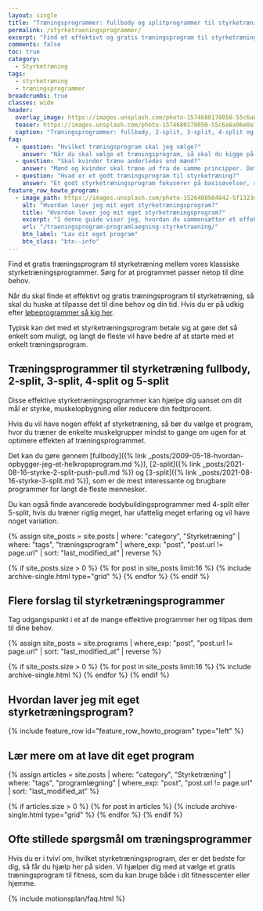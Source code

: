 ```yaml
---
layout: single
title: "Træningsprogrammer: fullbody og splitprogrammer til styrketræning"
permalink: /styrketraeningsprogrammer/
excerpt: "Find et effektivt og gratis træningsprogram til styrketræning, der passer perfekt til dine behov. Få dit eget program. Vi har både klassiske styrketræningsprogrammer, fx fullbody, splitprogrammer, 2-splitprogram og 3-splitprogram."
comments: false
toc: true
category:
  - Styrketræning
tags:
  - styrketræning
  - træningsprogrammer
breadcrumbs: true
classes: wide
header:
  overlay_image: https://images.unsplash.com/photo-1574680178050-55c6a6a96e0a?ixlib=rb-1.2.1&ixid=eyJhcHBfaWQiOjEyMDd9&auto=format&fit=crop&h=630&w=1200&q=60
  teaser: https://images.unsplash.com/photo-1574680178050-55c6a6a96e0a?ixlib=rb-1.2.1&ixid=eyJhcHBfaWQiOjEyMDd9&auto=format&fit=crop&h=300&w=400&q=10
  caption: "Træningsprogrammer: fullbody, 2-split, 3-split, 4-split og 5-split styrketræning"
faq:
  - question: "Hvilket træningsprogram skal jeg vælge?"
    answer: "Når du skal vælge et træningsprogram, så skal du kigge på dit mål og den tid du har til rådighed. Uanset om du gerne vil forøge din styrke, opbygge muskler eller begge dele, så viser forskningen at det er en god ide at træne alle musklerne i kroppen mindst 2 gange om ugen. Jeg har skrevet en guide til, [hvordan du vælger det rigtige træningsprogram](/vaelg-traeningsprogram/), som du kan lade dig inspirere af."
  - question: "Skal kvinder træne anderledes end mænd?"
    answer: "Mænd og kvinder skal træne ud fra de samme principper. Det afgørende i valget af træningsprogram er, at du tilpasser det din målsætning, dine forudsætninger og din kropsbygning. Både kvinder og mænd kan altså sagtens tage udgangspunkt i et af de effektive træningsprogrammer på denne side."
  - question: "Hvad er et godt træningsprogram til styrketræning?"
    answer: "Et godt styrketræningsprogram fokuserer på basisøvelser, som udføres med god bevægelseskvalitet og tilpas hårdt i forhold til dine mål. De fleste vil få mere ud af at træne med 1-3 gentagelser i overskud end til failure. En ugentlige volumen 6-20 sæt for den enkelte muskelgruppe vil være passende. De bedste træningsprogrammer har også en plan for, hvordan man fra uge til uge kan lave [progression og progressivt overload](/progressionsmodeller-progressivt-overload/)."
feature_row_howto_program:
  - image_path: https://images.unsplash.com/photo-1526408984842-5f1323d42469?ixlib=rb-1.2.1&ixid=eyJhcHBfaWQiOjEyMDd9&auto=format&fit=crop&h=300&w=400&q=10
    alt: "Hvordan laver jeg mit eget styrketræningsprogram?"
    title: "Hvordan laver jeg mit eget styrketræningsprogram?"
    excerpt: "I denne guide viser jeg, hvordan du sammensætter et effektivt styrketræningsprogram. Jeg gennemgår de grundlæggende træningsprincipper, så du kan skabe et program, der er skræddersyet til dine mål og behov."
    url: "/traeningsprogram-programlaegning-styrketraening/"
    btn_label: "Lav dit eget program"
    btn_class: "btn--info"
---
```


Find et gratis træningsprogram til styrketræning mellem vores klassiske styrketræningsprogrammer. Sørg for at programmet passer netop til dine behov.

Når du skal finde et effektivt og gratis træningsprogram til styrketræning, så skal du huske at tilpasse det til dine behov og din tid. Hvis du er på udkig efter [løbeprogrammer så kig her](/loebesiden/).

Typisk kan det med et styrketræningsprogram betale sig at gøre det så enkelt som muligt, og langt de fleste vil have bedre af at starte med et enkelt træningsprogram.

## Træningsprogrammer til styrketræning fullbody, 2-split, 3-split, 4-split og 5-split

Disse effektive styrketræningsprogrammer kan hjælpe dig uanset om dit mål er styrke, muskelopbygning eller reducere din fedtprocent.

Hvis du vil have nogen effekt af styrketræning, så bør du vælge et program, hvor du træner de enkelte muskelgrupper mindst to gange om ugen for at optimere effekten af træningsprogrammet.

Det kan du gøre gennem [fullbody]({% link _posts/2009-05-18-hvordan-opbygger-jeg-et-helkropsprogram.md %}), [2-split]({% link _posts/2021-08-16-styrke-2-split-push-pull.md %}) og [3-split]({% link _posts/2021-08-16-styrke-3-split.md %}), som er de mest interessante og brugbare programmer for langt de fleste
mennesker.

Du kan også finde avancerede bodybuildingsprogrammer med 4-split eller 5-split, hvis du træner rigtig meget, har ufattelig meget erfaring og vil have noget variation.

<div class="feature__wrapper">

{% assign site_posts = site.posts | where: "category", "Styrketræning" | where: "tags", "træningsprogram" | where_exp: "post", "post.url != page.url" | sort: "last_modified_at" | reverse %}

{% if site_posts.size > 0 %}
  {% for post in site_posts limit:16 %}
    {% include archive-single.html type="grid" %}
  {% endfor %}
{% endif %}

</div>

## Flere forslag til styrketræningsprogrammer

Tag udgangspunkt i et af de mange effektive programmer her og tilpas dem til dine behov.

<div class="feature__wrapper">

{% assign site_posts = site.programs | where_exp: "post", "post.url != page.url" | sort: "last_modified_at" | reverse %}

{% if site_posts.size > 0 %}
  {% for post in site_posts limit:16 %}
    {% include archive-single.html %}
  {% endfor %}
{% endif %}

</div>

## Hvordan laver jeg mit eget styrketræningsprogram?

{% include feature_row id="feature_row_howto_program" type="left" %}

## Lær mere om at lave dit eget program

<div class="feature__wrapper">

{% assign articles = site.posts | where: "category", "Styrketræning" | where: "tags", "programlægning" | where_exp: "post", "post.url != page.url" | sort: "last_modified_at" %}

{% if articles.size > 0 %}
  {% for post in articles %}
    {% include archive-single.html type="grid" %}
  {% endfor %}
{% endif %}

</div>

## Ofte stillede spørgsmål om træningsprogrammer

Hvis du er i tvivl om, hvilket styrketræningsprogram, der er det bedste for dig, så får du hjælp her på siden. Vi hjælper dig med at vælge et gratis træningsprogram til fitness, som du kan bruge både i dit fitnesscenter eller hjemme.

{% include motionsplan/faq.html %}
